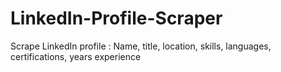 # LinkedIn-Profile-Scraper
Scrape LinkedIn profile : Name, title, location, skills, languages, certifications, years experience
